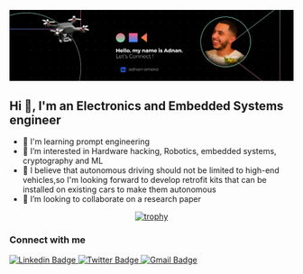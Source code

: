 ![banner](https://github.com/adnanleroi/adnanleroi/blob/70c272ed67a60ac5d2d57f56b8f948a6c7e51c48/Hello%2C%20my%20name%20is%20Adnan.%20Nice%20to%20meet%20you..png)
## Hi 👋, I'm an Electronics and Embedded Systems engineer

- 🤖 I'm learning prompt engineering 
- 👀 I’m interested in Hardware hacking, Robotics, embedded systems, cryptography and ML
- 🌱 I believe that autonomous driving should not be limited to high-end vehicles,so I'm looking forward to develop retrofit kits that can be installed on existing cars to make them autonomous
- 📄 I’m looking to collaborate on a research paper

<div align="center">
  
[![trophy](https://github-profile-trophy.vercel.app/?username=adnanleroi&theme=dracula&column=7)](https://github.com/adnanleroi/github-profile-trophy)
  
</div>

### Connect with me
<div id="social-media" style="text-align:left">
    <a href="https://www.linkedin.com/in/adnan-amara/">
        <img src="https://img.shields.io/badge/linkedin-%230077B5.svg?&style=for-the-badge&logo=linkedin&logoColor=white" alt="Linkedin Badge">
    </a>
    <a href="https://www.twitter.com/westaxka/">
        <img src="https://img.shields.io/badge/Twitter-blue?style=for-the-badge&logo=twitter&logoColor=white" alt="Twitter Badge"/>
    </a>
    <a href="mailto:adnan.amara@etu.enp-oran.dz"> <img src="https://img.shields.io/badge/gmail-red?style=for-the-badge&logo=gmail&logoColor=white" alt="Gmail Badge"/></a>
</div>
